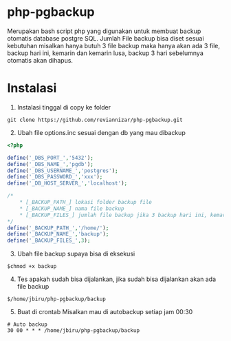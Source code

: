 # php-pgbackup
Merupakan bash script php yang digunakan untuk membuat backup otomatis database postgre SQL.
Jumlah File backup bisa diset sesuai kebutuhan misalkan hanya butuh 3 file backup maka hanya akan ada 3 file, backup hari ini, kemarin dan kemarin lusa, backup 3 hari sebelumnya otomatis akan dihapus. 

# Instalasi
1. Instalasi tinggal di copy ke folder 
```
git clone https://github.com/reviannizar/php-pgbackup.git
```

2. Ubah file options.inc sesuai dengan db yang mau dibackup
```php
<?php

define('_DBS_PORT_','5432');
define('_DBS_NAME_','pgdb');
define('_DBS_USERNAME_','postgres');
define('_DBS_PASSWORD_','xxx');
define('_DB_HOST_SERVER_','localhost');

/*
	* [_BACKUP_PATH_] lokasi folder backup file 
	* [_BACKUP_NAME_] nama file backup
	* [_BACKUP_FILES_] jumlah file backup jika 3 backup hari ini, kemarin dan kemarin lusa, jumlah file backup selalu 3 file
*/
define('_BACKUP_PATH_','/home/');
define('_BACKUP_NAME_','backup');
define('_BACKUP_FILES_',3);
```

3. Ubah file backup supaya bisa di eksekusi
```
$chmod +x backup 
```

4. Tes apakah sudah bisa dijalankan, jika sudah bisa dijalankan akan ada file backup
```
$/home/jbiru/php-pgbackup/backup
```

5. Buat di crontab
Misalkan mau di autobackup setiap jam 00:30
```
# Auto backup
30 00 * * * /home/jbiru/php-pgbackup/backup
```
